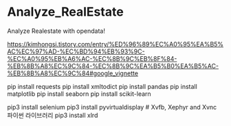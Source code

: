 # Analyze_RealEstate
Analyze Realestate with opendata!

https://kimhongsi.tistory.com/entry/%ED%96%89%EC%A0%95%EA%B5%AC%EC%97%AD-%EC%BD%94%EB%93%9C-%EC%A0%95%EB%A6%AC-%EC%8B%9C%EB%8F%84-%EB%8B%A8%EC%9C%84-%EC%8B%9C%EA%B5%B0%EA%B5%AC-%EB%8B%A8%EC%9C%84#google_vignette

pip install requests
pip install xmltodict
pip install pandas
pip install matplotlib
pip install seaborn
pip install scikit-learn

pip3 install selenium
pip3 install pyvirtualdisplay # Xvfb, Xephyr and Xvnc 파이썬 라이브러리
pip3 install xlrd
